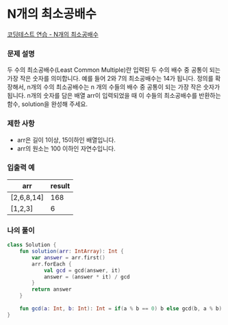 # N개의 최소공배수

[코딩테스트 연습 - N개의 최소공배수](https://school.programmers.co.kr/learn/courses/30/lessons/12953)

### **문제 설명**

두 수의 최소공배수(Least Common Multiple)란 입력된 두 수의 배수 중 공통이 되는 가장 작은 숫자를 의미합니다. 예를 들어 2와 7의 최소공배수는 14가 됩니다. 정의를 확장해서, n개의 수의 최소공배수는 n 개의 수들의 배수 중 공통이 되는 가장 작은 숫자가 됩니다. n개의 숫자를 담은 배열 arr이 입력되었을 때 이 수들의 최소공배수를 반환하는 함수, solution을 완성해 주세요.

### 제한 사항

- arr은 길이 1이상, 15이하인 배열입니다.
- arr의 원소는 100 이하인 자연수입니다.

### 입출력 예

| arr | result |
| --- | --- |
| [2,6,8,14] | 168 |
| [1,2,3] | 6 |

### 나의 풀이

```kotlin
class Solution {
    fun solution(arr: IntArray): Int {
        var answer = arr.first()
        arr.forEach {
            val gcd = gcd(answer, it)
            answer = (answer * it) / gcd
        }
        return answer
    }
    
    fun gcd(a: Int, b: Int): Int = if(a % b == 0) b else gcd(b, a % b)
}
```
